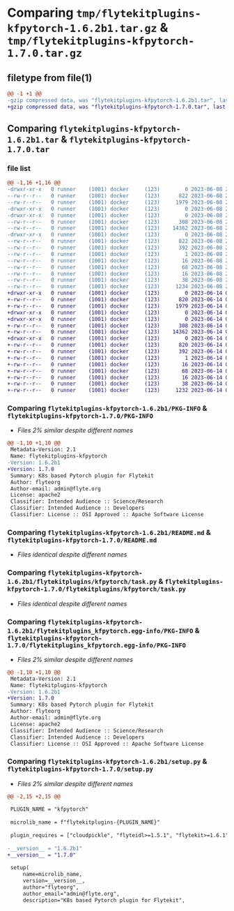 # Comparing `tmp/flytekitplugins-kfpytorch-1.6.2b1.tar.gz` & `tmp/flytekitplugins-kfpytorch-1.7.0.tar.gz`

## filetype from file(1)

```diff
@@ -1 +1 @@
-gzip compressed data, was "flytekitplugins-kfpytorch-1.6.2b1.tar", last modified: Thu Jun  8 23:49:47 2023, max compression
+gzip compressed data, was "flytekitplugins-kfpytorch-1.7.0.tar", last modified: Wed Jun 14 04:33:31 2023, max compression
```

## Comparing `flytekitplugins-kfpytorch-1.6.2b1.tar` & `flytekitplugins-kfpytorch-1.7.0.tar`

### file list

```diff
@@ -1,16 +1,16 @@
-drwxr-xr-x   0 runner    (1001) docker     (123)        0 2023-06-08 23:49:47.559252 flytekitplugins-kfpytorch-1.6.2b1/
--rw-r--r--   0 runner    (1001) docker     (123)      822 2023-06-08 23:49:47.559252 flytekitplugins-kfpytorch-1.6.2b1/PKG-INFO
--rw-r--r--   0 runner    (1001) docker     (123)     1979 2023-06-08 23:49:15.000000 flytekitplugins-kfpytorch-1.6.2b1/README.md
-drwxr-xr-x   0 runner    (1001) docker     (123)        0 2023-06-08 23:49:47.559252 flytekitplugins-kfpytorch-1.6.2b1/flytekitplugins/
-drwxr-xr-x   0 runner    (1001) docker     (123)        0 2023-06-08 23:49:47.559252 flytekitplugins-kfpytorch-1.6.2b1/flytekitplugins/kfpytorch/
--rw-r--r--   0 runner    (1001) docker     (123)      308 2023-06-08 23:49:15.000000 flytekitplugins-kfpytorch-1.6.2b1/flytekitplugins/kfpytorch/__init__.py
--rw-r--r--   0 runner    (1001) docker     (123)    14362 2023-06-08 23:49:15.000000 flytekitplugins-kfpytorch-1.6.2b1/flytekitplugins/kfpytorch/task.py
-drwxr-xr-x   0 runner    (1001) docker     (123)        0 2023-06-08 23:49:47.559252 flytekitplugins-kfpytorch-1.6.2b1/flytekitplugins_kfpytorch.egg-info/
--rw-r--r--   0 runner    (1001) docker     (123)      822 2023-06-08 23:49:47.000000 flytekitplugins-kfpytorch-1.6.2b1/flytekitplugins_kfpytorch.egg-info/PKG-INFO
--rw-r--r--   0 runner    (1001) docker     (123)      392 2023-06-08 23:49:47.000000 flytekitplugins-kfpytorch-1.6.2b1/flytekitplugins_kfpytorch.egg-info/SOURCES.txt
--rw-r--r--   0 runner    (1001) docker     (123)        1 2023-06-08 23:49:47.000000 flytekitplugins-kfpytorch-1.6.2b1/flytekitplugins_kfpytorch.egg-info/dependency_links.txt
--rw-r--r--   0 runner    (1001) docker     (123)       16 2023-06-08 23:49:47.000000 flytekitplugins-kfpytorch-1.6.2b1/flytekitplugins_kfpytorch.egg-info/namespace_packages.txt
--rw-r--r--   0 runner    (1001) docker     (123)       68 2023-06-08 23:49:47.000000 flytekitplugins-kfpytorch-1.6.2b1/flytekitplugins_kfpytorch.egg-info/requires.txt
--rw-r--r--   0 runner    (1001) docker     (123)       16 2023-06-08 23:49:47.000000 flytekitplugins-kfpytorch-1.6.2b1/flytekitplugins_kfpytorch.egg-info/top_level.txt
--rw-r--r--   0 runner    (1001) docker     (123)       38 2023-06-08 23:49:47.559252 flytekitplugins-kfpytorch-1.6.2b1/setup.cfg
--rw-r--r--   0 runner    (1001) docker     (123)     1234 2023-06-08 23:49:38.000000 flytekitplugins-kfpytorch-1.6.2b1/setup.py
+drwxr-xr-x   0 runner    (1001) docker     (123)        0 2023-06-14 04:33:31.229368 flytekitplugins-kfpytorch-1.7.0/
+-rw-r--r--   0 runner    (1001) docker     (123)      820 2023-06-14 04:33:31.229368 flytekitplugins-kfpytorch-1.7.0/PKG-INFO
+-rw-r--r--   0 runner    (1001) docker     (123)     1979 2023-06-14 04:33:05.000000 flytekitplugins-kfpytorch-1.7.0/README.md
+drwxr-xr-x   0 runner    (1001) docker     (123)        0 2023-06-14 04:33:31.229368 flytekitplugins-kfpytorch-1.7.0/flytekitplugins/
+drwxr-xr-x   0 runner    (1001) docker     (123)        0 2023-06-14 04:33:31.229368 flytekitplugins-kfpytorch-1.7.0/flytekitplugins/kfpytorch/
+-rw-r--r--   0 runner    (1001) docker     (123)      308 2023-06-14 04:33:05.000000 flytekitplugins-kfpytorch-1.7.0/flytekitplugins/kfpytorch/__init__.py
+-rw-r--r--   0 runner    (1001) docker     (123)    14362 2023-06-14 04:33:05.000000 flytekitplugins-kfpytorch-1.7.0/flytekitplugins/kfpytorch/task.py
+drwxr-xr-x   0 runner    (1001) docker     (123)        0 2023-06-14 04:33:31.229368 flytekitplugins-kfpytorch-1.7.0/flytekitplugins_kfpytorch.egg-info/
+-rw-r--r--   0 runner    (1001) docker     (123)      820 2023-06-14 04:33:31.000000 flytekitplugins-kfpytorch-1.7.0/flytekitplugins_kfpytorch.egg-info/PKG-INFO
+-rw-r--r--   0 runner    (1001) docker     (123)      392 2023-06-14 04:33:31.000000 flytekitplugins-kfpytorch-1.7.0/flytekitplugins_kfpytorch.egg-info/SOURCES.txt
+-rw-r--r--   0 runner    (1001) docker     (123)        1 2023-06-14 04:33:31.000000 flytekitplugins-kfpytorch-1.7.0/flytekitplugins_kfpytorch.egg-info/dependency_links.txt
+-rw-r--r--   0 runner    (1001) docker     (123)       16 2023-06-14 04:33:31.000000 flytekitplugins-kfpytorch-1.7.0/flytekitplugins_kfpytorch.egg-info/namespace_packages.txt
+-rw-r--r--   0 runner    (1001) docker     (123)       68 2023-06-14 04:33:31.000000 flytekitplugins-kfpytorch-1.7.0/flytekitplugins_kfpytorch.egg-info/requires.txt
+-rw-r--r--   0 runner    (1001) docker     (123)       16 2023-06-14 04:33:31.000000 flytekitplugins-kfpytorch-1.7.0/flytekitplugins_kfpytorch.egg-info/top_level.txt
+-rw-r--r--   0 runner    (1001) docker     (123)       38 2023-06-14 04:33:31.229368 flytekitplugins-kfpytorch-1.7.0/setup.cfg
+-rw-r--r--   0 runner    (1001) docker     (123)     1232 2023-06-14 04:33:24.000000 flytekitplugins-kfpytorch-1.7.0/setup.py
```

### Comparing `flytekitplugins-kfpytorch-1.6.2b1/PKG-INFO` & `flytekitplugins-kfpytorch-1.7.0/PKG-INFO`

 * *Files 2% similar despite different names*

```diff
@@ -1,10 +1,10 @@
 Metadata-Version: 2.1
 Name: flytekitplugins-kfpytorch
-Version: 1.6.2b1
+Version: 1.7.0
 Summary: K8s based Pytorch plugin for Flytekit
 Author: flyteorg
 Author-email: admin@flyte.org
 License: apache2
 Classifier: Intended Audience :: Science/Research
 Classifier: Intended Audience :: Developers
 Classifier: License :: OSI Approved :: Apache Software License
```

### Comparing `flytekitplugins-kfpytorch-1.6.2b1/README.md` & `flytekitplugins-kfpytorch-1.7.0/README.md`

 * *Files identical despite different names*

### Comparing `flytekitplugins-kfpytorch-1.6.2b1/flytekitplugins/kfpytorch/task.py` & `flytekitplugins-kfpytorch-1.7.0/flytekitplugins/kfpytorch/task.py`

 * *Files identical despite different names*

### Comparing `flytekitplugins-kfpytorch-1.6.2b1/flytekitplugins_kfpytorch.egg-info/PKG-INFO` & `flytekitplugins-kfpytorch-1.7.0/flytekitplugins_kfpytorch.egg-info/PKG-INFO`

 * *Files 2% similar despite different names*

```diff
@@ -1,10 +1,10 @@
 Metadata-Version: 2.1
 Name: flytekitplugins-kfpytorch
-Version: 1.6.2b1
+Version: 1.7.0
 Summary: K8s based Pytorch plugin for Flytekit
 Author: flyteorg
 Author-email: admin@flyte.org
 License: apache2
 Classifier: Intended Audience :: Science/Research
 Classifier: Intended Audience :: Developers
 Classifier: License :: OSI Approved :: Apache Software License
```

### Comparing `flytekitplugins-kfpytorch-1.6.2b1/setup.py` & `flytekitplugins-kfpytorch-1.7.0/setup.py`

 * *Files 2% similar despite different names*

```diff
@@ -2,15 +2,15 @@
 
 PLUGIN_NAME = "kfpytorch"
 
 microlib_name = f"flytekitplugins-{PLUGIN_NAME}"
 
 plugin_requires = ["cloudpickle", "flyteidl>=1.5.1", "flytekit>=1.6.1"]
 
-__version__ = "1.6.2b1"
+__version__ = "1.7.0"
 
 setup(
     name=microlib_name,
     version=__version__,
     author="flyteorg",
     author_email="admin@flyte.org",
     description="K8s based Pytorch plugin for Flytekit",
```

